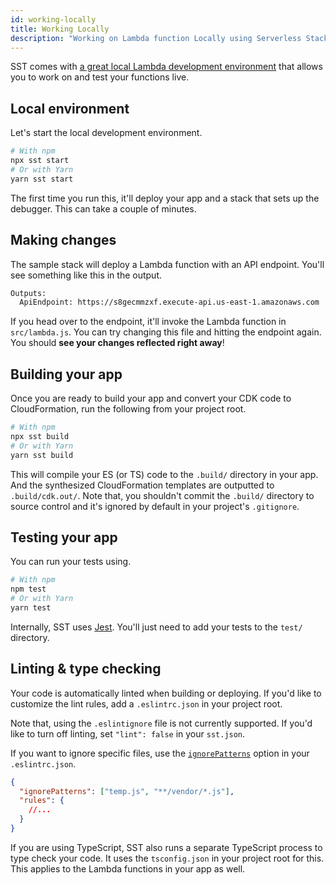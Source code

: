 ```yaml
---
id: working-locally
title: Working Locally
description: "Working on Lambda function Locally using Serverless Stack Toolkit (SST)"
---
```


SST comes with [a great local Lambda development environment](live-lambda-development.md) that allows you to work on and test your functions live.

## Local environment

Let's start the local development environment.

```bash
# With npm
npx sst start
# Or with Yarn
yarn sst start
```

The first time you run this, it'll deploy your app and a stack that sets up the debugger. This can take a couple of minutes.

## Making changes

The sample stack will deploy a Lambda function with an API endpoint. You'll see something like this in the output.

```bash
Outputs:
  ApiEndpoint: https://s8gecmmzxf.execute-api.us-east-1.amazonaws.com
```

If you head over to the endpoint, it'll invoke the Lambda function in `src/lambda.js`. You can try changing this file and hitting the endpoint again. You should **see your changes reflected right away**!

## Building your app

Once you are ready to build your app and convert your CDK code to CloudFormation, run the following from your project root.

```bash
# With npm
npx sst build
# Or with Yarn
yarn sst build
```

This will compile your ES (or TS) code to the `.build/` directory in your app. And the synthesized CloudFormation templates are outputted to `.build/cdk.out/`. Note that, you shouldn't commit the `.build/` directory to source control and it's ignored by default in your project's `.gitignore`.

## Testing your app

You can run your tests using.

```bash
# With npm
npm test
# Or with Yarn
yarn test
```

Internally, SST uses [Jest](https://jestjs.io/). You'll just need to add your tests to the `test/` directory.

## Linting & type checking

Your code is automatically linted when building or deploying. If you'd like to customize the lint rules, add a `.eslintrc.json` in your project root.

Note that, using the `.eslintignore` file is not currently supported. If you'd like to turn off linting, set `"lint": false` in your `sst.json`.

If you want to ignore specific files, use the [`ignorePatterns`](https://eslint.org/docs/user-guide/configuring/ignoring-code#ignorepatterns-in-config-files) option in your `.eslintrc.json`.

``` json
{
  "ignorePatterns": ["temp.js", "**/vendor/*.js"],
  "rules": {
    //...
  }
}
```

If you are using TypeScript, SST also runs a separate TypeScript process to type check your code. It uses the `tsconfig.json` in your project root for this. This applies to the Lambda functions in your app as well.

